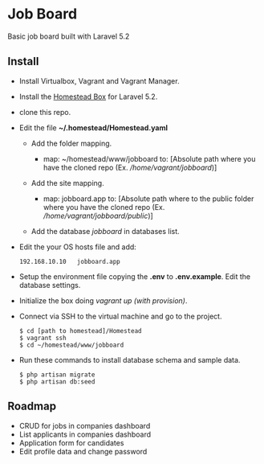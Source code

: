 
# Job Board

Basic job board built with Laravel 5.2

## Install

- Install Virtualbox, Vagrant and Vagrant Manager.
- Install the [Homestead Box](https://laravel.com/docs/5.2/homestead) for Laravel 5.2.
- clone this repo.
- Edit the file **~/.homestead/Homestead.yaml**
    - Add the folder mapping. 
        - map: ~/homestead/www/jobboard
          to: [Absolute path where you have the cloned repo (Ex. */home/vagrant/jobboard*)]
          
    - Add the site mapping.
        - map: jobboard.app
          to: [Absolute path where to the public folder where you have the cloned repo (Ex. */home/vagrant/jobboard/public*)]
            
    - Add the database *jobboard* in databases list.
    
- Edit the your OS hosts file and add:
    
    ```
    192.168.10.10   jobboard.app
    ```
              
- Setup the environment file copying the **.env** to **.env.example**. Edit the database settings.
- Initialize the box doing *vagrant up (with provision)*.
- Connect via SSH to the virtual machine and go to the project.

    ```
    $ cd [path to homestead]/Homestead
    $ vagrant ssh
    $ cd ~/homestead/www/jobboard
    ```
    
- Run these commands to install database schema and sample data.

    ```
    $ php artisan migrate
    $ php artisan db:seed
    ```
 
    
## Roadmap

- CRUD for jobs in companies dashboard
- List applicants in companies dashboard
- Application form for candidates
- Edit profile data and change password


